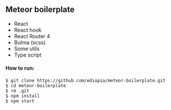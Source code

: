 ## Meteor boilerplate

- React
- React hook
- React Router 4
- Bulma (scss)
- Some utils
- Type script

#### How to run:

```
$ git clone https://github.com/ediopia/meteor-boilerplate.git
$ cd meteor-boilerplate
$ rm .git
$ npm install
$ npm start
```

